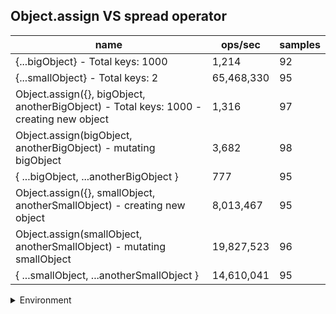 ## Object.assign VS spread operator

|name|ops/sec|samples|
|-|-|-|
|{...bigObject} - Total keys: 1000|1,214|92|
|{...smallObject} - Total keys: 2|65,468,330|95|
|Object.assign({}, bigObject, anotherBigObject) - Total keys: 1000 - creating new object|1,316|97|
|Object.assign(bigObject, anotherBigObject) - mutating bigObject|3,682|98|
|{ ...bigObject, ...anotherBigObject }|777|95|
|Object.assign({}, smallObject, anotherSmallObject) - creating new object|8,013,467|95|
|Object.assign(smallObject, anotherSmallObject) - mutating smallObject|19,827,523|96|
|{ ...smallObject, ...anotherSmallObject }|14,610,041|95|


<details>
<summary>Environment</summary>

* __Machine:__ linux x64 | 2 vCPUs | 6.8GB Mem
* __Run:__ Tue Oct 24 2023 17:40:36 GMT+0000 (Coordinated Universal Time)
</details>

<!--
{"environment":{"platform":"linux","arch":"x64","cpus":2,"totalMemory":6.759742736816406},"benchmarks":[{"name":"{...bigObject} - Total keys: 1000","opsSec":1214.4128822905031,"samples":2},{"name":"{...smallObject} - Total keys: 2","opsSec":65468330.47199574,"samples":7},{"name":"Object.assign({}, bigObject, anotherBigObject) - Total keys: 1000 - creating new object","opsSec":1316.0733376288406,"samples":3},{"name":"Object.assign(bigObject, anotherBigObject) - mutating bigObject","opsSec":3682.209426789567,"samples":3},{"name":"{ ...bigObject, ...anotherBigObject }","opsSec":777.3009175744411,"samples":2},{"name":"Object.assign({}, smallObject, anotherSmallObject) - creating new object","opsSec":8013466.807580279,"samples":5},{"name":"Object.assign(smallObject, anotherSmallObject) - mutating smallObject","opsSec":19827522.575620815,"samples":5},{"name":"{ ...smallObject, ...anotherSmallObject }","opsSec":14610041.308177538,"samples":5}]}-->
